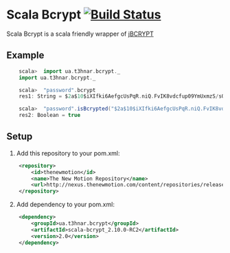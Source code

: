# Scala Bcrypt [![Build Status](https://secure.travis-ci.org/t3hnar/scala-bcrypt.png)](http://travis-ci.org/t3hnar/scala-bcrypt)

Scala Bcrypt is a scala friendly wrapper of [jBCRYPT](http://www.mindrot.org/projects/jBCrypt/)

## Example

```scala
    scala>  import ua.t3hnar.bcrypt._
    import ua.t3hnar.bcrypt._

    scala>  "password".bcrypt
    res1: String = $2a$10$iXIfki6AefgcUsPqR.niQ.FvIK8vdcfup09YmUxmzS/sQeuI3QOFG

    scala>  "password".isBcrypted("$2a$10$iXIfki6AefgcUsPqR.niQ.FvIK8vdcfup09YmUxmzS/sQeuI3QOFG")
    res2: Boolean = true
```

## Setup

1. Add this repository to your pom.xml:
```xml
    <repository>
        <id>thenewmotion</id>
        <name>The New Motion Repository</name>
        <url>http://nexus.thenewmotion.com/content/repositories/releases-public</url>
    </repository>
```

2. Add dependency to your pom.xml:
```xml
    <dependency>
        <groupId>ua.t3hnar.bcrypt</groupId>
        <artifactId>scala-bcrypt_2.10.0-RC2</artifactId>
        <version>2.0</version>
    </dependency>
```